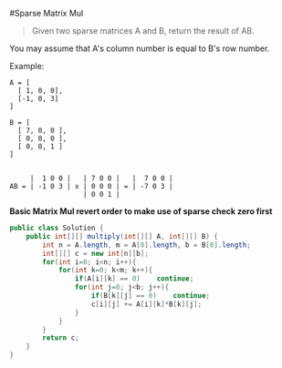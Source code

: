 #Sparse Matrix Mul
>Given two sparse matrices A and B, return the result of AB.

You may assume that A's column number is equal to B's row number.

Example:
```
A = [
  [ 1, 0, 0],
  [-1, 0, 3]
]

B = [
  [ 7, 0, 0 ],
  [ 0, 0, 0 ],
  [ 0, 0, 1 ]
]


     |  1 0 0 |   | 7 0 0 |   |  7 0 0 |
AB = | -1 0 3 | x | 0 0 0 | = | -7 0 3 |
                  | 0 0 1 |
```
**Basic Matrix Mul revert order to make use of sparse check zero first**
```java
public class Solution {
    public int[][] multiply(int[][] A, int[][] B) {
        int n = A.length, m = A[0].length, b = B[0].length;
        int[][] c = new int[n][b];
        for(int i=0; i<n; i++){
            for(int k=0; k<m; k++){
                if(A[i][k] == 0)    continue;
                for(int j=0; j<b; j++){
                    if(B[k][j] == 0)    continue;
                    c[i][j] += A[i][k]*B[k][j];
                }
            }
        }
        return c;
    }
}
```
